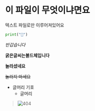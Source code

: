 # 이 파일이 무엇이냐면요
텍스트 파일로만 이루어져있어요

```python
print("🐥")
```

*반갑습니다*

**굵은글씨는볼드체입니다**


__놀라셨네요__

~~놀라지 마세요~~

* 글머리 기호
  - 글머리
> <Image src = {img01} alt = "404"/>
